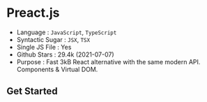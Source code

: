 # Preact.js
- Language : `JavaScript`, `TypeScript`
- Syntactic Sugar : `JSX`, `TSX`
- Single JS File : Yes
- Github Stars : 29.4k (2021-07-07)
- Purpose : Fast 3kB React alternative with the same modern API. Components & Virtual DOM.

## Get Started

